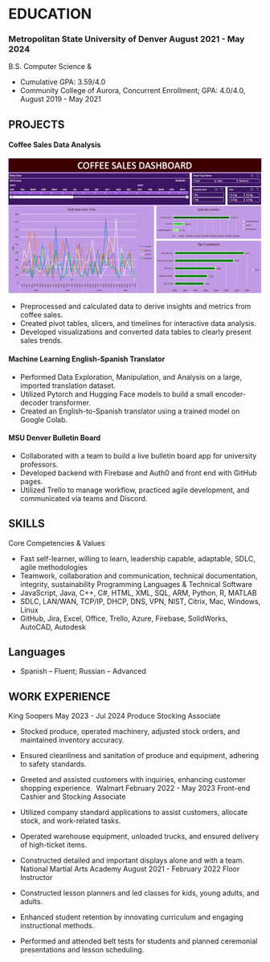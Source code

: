 # EDUCATION
### Metropolitan State University of Denver August 2021 - May 2024
B.S. Computer Science &amp; 
* Cumulative GPA: 3.59/4.0
* Community College of Aurora, Concurrent Enrollment; GPA: 4.0/4.0, August 2019 - May 2021
  
## PROJECTS

#### Coffee Sales Data Analysis

![ExcelDashboard](Assets/CoffeeDashboard.png)

* Preprocessed and calculated data to derive insights and metrics from coffee sales.
* Created pivot tables, slicers, and timelines for interactive data analysis.
* Developed visualizations and converted data tables to clearly present sales trends.

#### Machine Learning English-Spanish Translator
* Performed Data Exploration, Manipulation, and Analysis on a large, imported translation
dataset. 
* Utilized Pytorch and Hugging Face models to build a small encoder-decoder transformer.
* Created an English-to-Spanish translator using a trained model on Google Colab.
#### MSU Denver Bulletin Board
* Collaborated with a team to build a live bulletin board app for university professors.
* Developed backend with Firebase and Auth0 and front end with GitHub pages.
* Utilized Trello to manage workflow, practiced agile development, and communicated via teams
and Discord. 
## SKILLS
Core Competencies &amp; Values
* Fast self-learner, willing to learn, leadership capable, adaptable, SDLC, agile methodologies
* Teamwork, collaboration and communication, technical documentation, integrity, sustainability
Programming Languages &amp; Technical Software
* JavaScript, Java, C++, C#, HTML, XML, SQL, ARM, Python, R, MATLAB
* SDLC, LAN/WAN, TCP/IP, DHCP, DNS, VPN, NIST, Citrix, Mac, Windows, Linux
* GitHub, Jira, Excel, Office, Trello, Azure, Firebase, SolidWorks, AutoCAD, Autodesk
## Languages
* Spanish – Fluent; Russian – Advanced
## WORK EXPERIENCE
King Soopers May 2023 - Jul 2024
Produce Stocking Associate
* Stocked produce, operated machinery, adjusted stock orders, and maintained inventory
accuracy. 
* Ensured cleanliness and sanitation of produce and equipment, adhering to safety standards. 
* Greeted and assisted customers with inquiries, enhancing customer shopping experience. 
Walmart February 2022 - May 2023
Front-end Cashier and Stocking Associate
* Utilized company standard applications to assist customers, allocate stock, and work-related
tasks.
* Operated warehouse equipment, unloaded trucks, and ensured delivery of high-ticket items.
* Constructed detailed and important displays alone and with a team.
National Martial Arts Academy August 2021 - February 2022
Floor Instructor
* Constructed lesson planners and led classes for kids, young adults, and adults.

* Enhanced student retention by innovating curriculum and engaging instructional methods. 
* Performed and attended belt tests for students and planned ceremonial presentations and lesson
scheduling.
